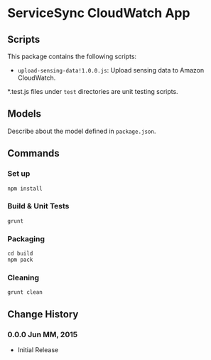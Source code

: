 ServiceSync CloudWatch App
========

## Scripts

This package contains the following scripts:

- `upload-sensing-data!1.0.0.js`: Upload sensing data to Amazon CloudWatch.

*.test.js files under `test` directories are unit testing scripts.

## Models

Describe about the model defined in `package.json`.

## Commands
### Set up

    npm install

### Build & Unit Tests

    grunt

### Packaging

    cd build
    npm pack

### Cleaning

    grunt clean

## Change History

### 0.0.0 Jun MM, 2015

- Initial Release
